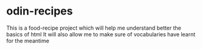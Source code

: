 # odin-recipes

This is a food-recipe project which will help me understand better the basics of html
It will also allow me to make sure of vocabularies have learnt for the meantime